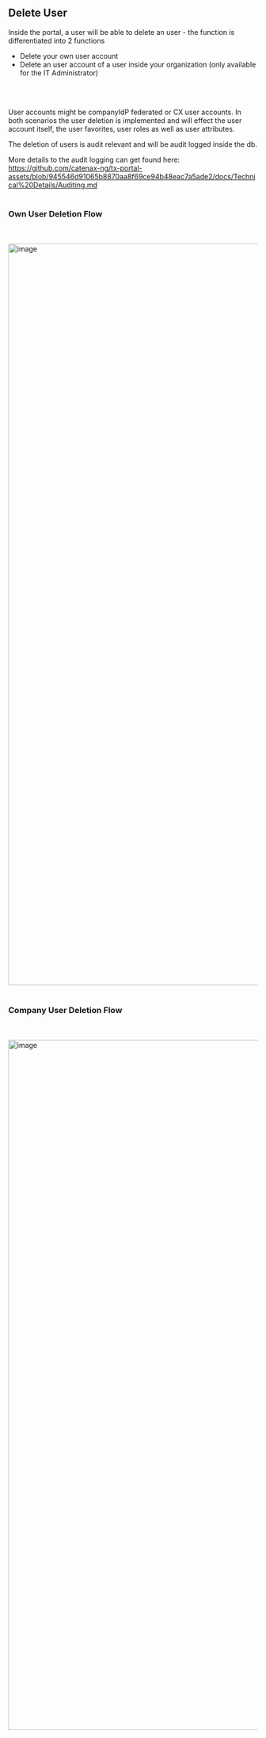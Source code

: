 ## Delete User

Inside the portal, a user will be able to delete an user - the function is differentiated into 2 functions

* Delete your own user account
* Delete an user account of a user inside your organization (only available for the IT Administrator)
<br>
<br>

User accounts might be companyIdP federated or CX user accounts. In both scenarios the user deletion is implemented and will effect the user account itself, the user favorites, user roles as well as user attributes.

The deletion of users is audit relevant and will be audit logged inside the db.

More details to the audit logging can get found here: https://github.com/catenax-ng/tx-portal-assets/blob/945546d91065b8870aa8f69ce94b48eac7a5ade2/docs/Technical%20Details/Auditing.md
<br>
<br>

### Own User Deletion Flow
<br>
<br>
<img width="1496" alt="image" src="https://user-images.githubusercontent.com/94133633/210905135-0cae225d-ef83-4136-93c9-a9a8af960699.png">
<br>
<br>

### Company User Deletion Flow
<br>
<br>
<img width="1392" alt="image" src="https://user-images.githubusercontent.com/94133633/210905154-247f0c87-99eb-4706-9ef5-764d27f3ca1e.png">
<br>
<br>

